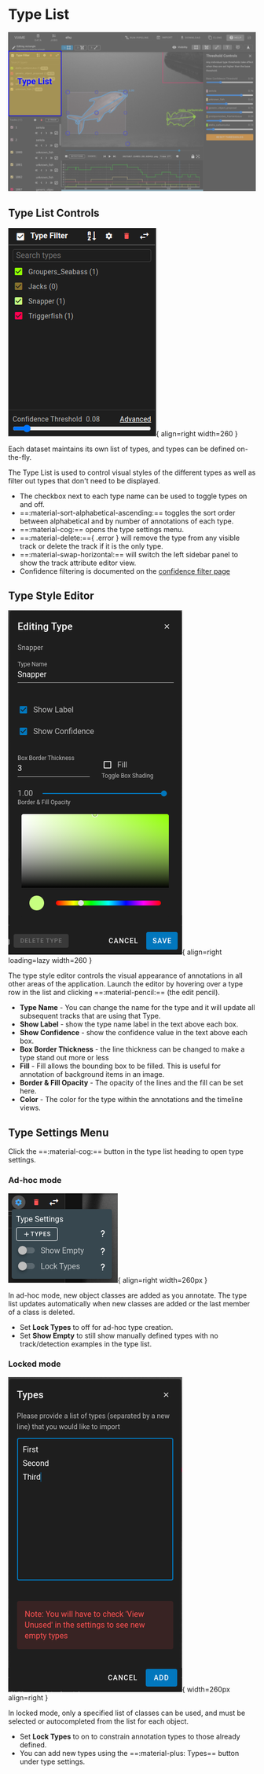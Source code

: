# Type List

![Type List Highlighted](images/UIView/TypeListHighlight.png)

## Type List Controls

![Type List](images/TypeList.png){ align=right width=260 }

Each dataset maintains its own list of types, and types can be defined on-the-fly.

The Type List is used to control visual styles of the different types as well as filter out types that don't need to be displayed.

* The checkbox next to each type name can be used to toggle types on and off.
* ==:material-sort-alphabetical-ascending:== toggles the sort order between alphabetical and by number of annotations of each type.
* ==:material-cog:== opens the type settings menu.
* ==:material-delete:=={ .error } will remove the type from any visible track or delete the track if it is the only type.
* ==:material-swap-horizontal:== will switch the left sidebar panel to show the track attribute editor view.
* Confidence filtering is documented on the [confidence filter page](UI-Confidence-Filter.md)

<div style="clear: both;"/>

## Type Style Editor

![Type Editor](images/TypeEditor.png){ align=right loading=lazy width=260 }

The type style editor controls the visual appearance of annotations in all other areas of the application.  Launch the editor by hovering over a type row in the list and clicking ==:material-pencil:== (the edit pencil).


* **Type Name** - You can change the name for the type and it will update all subsequent tracks that are using that Type.
* **Show Label** - show the type name label in the text above each box.
* **Show Confidence** - show the confidence value in the text above each box.
* **Box Border Thickness** - the line thickness can be changed to make a type stand out more or less
* **Fill** - Fill allows the bounding box to be filled.  This is useful for annotation of background items in an image.
* **Border & Fill Opacity** - The opacity of the lines and the fill can be set here.
* **Color** - The color for the type within the annotations and the timeline views.

<div style="clear: both;"/>

## Type Settings Menu

Click the ==:material-cog:== button in the type list heading to open type settings.

### Ad-hoc mode

![Type Settings](images/TypeSettings.png){ align=right width=260px }

In ad-hoc mode, new object classes are added as you annotate.  The type list updates automatically when new classes are added or the last member of a class is deleted.

* Set **Lock Types** to off for ad-hoc type creation.
* Set **Show Empty** to still show manually defined types with no track/detection examples in the type list.

<div style="clear: both;"/>

### Locked mode

![TypeAddDialog](images/TypeAddDialog.png){ width=260px align=right }

In locked mode, only a specified list of classes can be used, and must be selected or autocompleted from the list for each object.

* Set **Lock Types** to on to constrain annotation types to those already defined.
* You can add new types using the ==:material-plus: Types== button under type settings.
